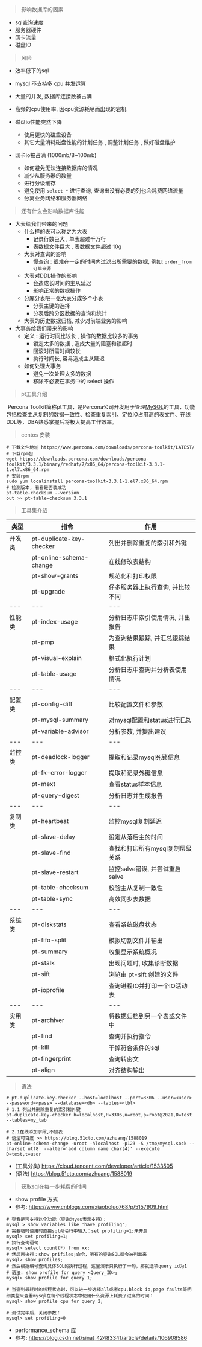 > 影响数据库的因素

* sql查询速度
* 服务器硬件
* 网卡流量
* 磁盘IO

> 风险

* 效率低下的sql

* mysql 不支持多 cpu 并发运算
* 大量的并发, 数据库连接数被占满
* 高频的cpu使用率, 因cpu资源耗尽而出现的宕机
* 磁盘io性能突然下降
  * 使用更快的磁盘设备
  * 其它大量消耗磁盘性能的计划任务 , 调整计划任务 , 做好磁盘维护
* 网卡io被占满 (1000mb/8~100mb)
  * 如何避免无法连接数据库的情况
  * 减少从服务器的数量
  * 进行分级缓存
  * 避免使用 `select *` 进行查询, 查询出没有必要的列也会耗费网络流量
  * 分离业务网络和服务器网络

> 还有什么会影响数据库性能

* 大表给我们带来的问题
  * 什么样的表可以称之为大表
    * 记录行数巨大 , 单表超过千万行
    * 表数据文件巨大 , 表数据文件超过 10g
  * 大表对查询的影响
    * 慢查询 : 很难在一定的时间内过滤出所需要的数据, 例如: `order_from 订单来源`
  * 大表对DDL操作的影响
    * 会造成长时间的主从延迟
    * 影响正常的数据操作
  * 分库分表吧一张大表分成多个小表
    * 分表主键的选择
    * 分表后跨分区数据的查询和统计
  * 大表的历史数据归档, 减少对前端业务的影响
* 大事务给我们带来的影响
  * 定义 : 运行时间比较长 , 操作的数据比较多的事务
    * 锁定太多的数据 , 造成大量的阻塞和锁超时
    * 回滚时所需时间较长
    * 执行时间长, 容易造成主从延迟
  * 如何处理大事务
    * 避免一次处理太多的数据
    * 移除不必要在事务中的 select 操作

> pt工具介绍

​	Percona Toolkit简称pt工具，是Percona公司开发用于管理[MySQL](https://cloud.tencent.com/product/cdb?from=10680)的工具，功能包括检查主从复制的数据一致性、检查重复索引、定位IO占用高的表文件、在线DDL等，DBA熟悉掌握后将极大提高工作效率。

> centos 安装

```shell
# 下载文件地址 https://www.percona.com/downloads/percona-toolkit/LATEST/
# 下载rpm包
wget https://downloads.percona.com/downloads/percona-toolkit/3.3.1/binary/redhat/7/x86_64/percona-toolkit-3.3.1-1.el7.x86_64.rpm
# 安装rpm
sudo yum localinstall percona-toolkit-3.3.1-1.el7.x86_64.rpm
# 检测版本, 看看是否装成功
pt-table-checksum --version 
out >> pt-table-checksum 3.3.1
```

> 工具集介绍

| 类型   | 指令                     | 作用                             |
| ------ | ------------------------ | -------------------------------- |
| 开发类 | pt-duplicate-key-checker | 列出并删除重复的索引和外键       |
|        | pt-online-schema-change  | 在线修改表结构                   |
|        | pt-show-grants           | 规范化和打印权限                 |
|        | pt-upgrade               | 仔多服务器上执行查询, 并比较不同 |
| ---    | ---                      | ---                              |
| 性能类 | pt-index-usage           | 分析日志中索引使用情况, 并出报告 |
|        | pt-pmp                   | 为查询结果跟踪, 并汇总跟踪结果   |
|        | pt-visual-explain        | 格式化执行计划                   |
|        | pt-table-usage           | 分析日志中查询并分析表使用情况   |
| ---    | ---                      | ---                              |
| 配置类 | pt-config-diff           | 比较配置文件和参数               |
|        | pt-mysql-summary         | 对mysql配置和status进行汇总      |
|        | pt-variable-advisor      | 分析参数, 并提出建议             |
| ---    | ---                      | ---                              |
| 监控类 | pt-deadlock-logger       | 提取和记录mysql死锁信息          |
|        | pt-fk-error-logger       | 提取和记录外键信息               |
|        | pt-mext                  | 查看status样本信息               |
|        | pt-query-digest          | 分析日志并生成报告               |
| ---    | ---                      | ---                              |
| 复制类 | pt-heartbeat             | 监控mysql复制延迟                |
|        | pt-slave-delay           | 设定从落后主的时间               |
|        | pt-slave-find            | 查找和打印所有mysql复制层级关系  |
|        | pt-slave-restart         | 监控salve错误, 并尝试重启salve   |
|        | pt-table-checksum        | 校验主从复制一致性               |
|        | pt-table-sync            | 高效同步表数据                   |
| ---    | ---                      | ---                              |
| 系统类 | pt-diskstats             | 查看系统磁盘状态                 |
|        | pt-fifo-split            | 模拟切割文件并输出               |
|        | pt-summary               | 收集显示系统概况                 |
|        | pt-stalk                 | 出现问题时, 收集诊断数据         |
|        | pt-sift                  | 浏览由 pt-sift 创建的文件        |
|        | pt-ioprofile             | 查询进程IO并打印一个IO活动表     |
| ---    | ---                      | ---                              |
| 实用类 | pt-archiver              | 将数据归档到另一个表或文件中     |
|        | pt-find                  | 查询并执行指令                   |
|        | pt-kill                  | 干掉符合条件的sql                |
|        | pt-fingerprint           | 查询转密文                       |
|        | pt-align                 | 对齐结构输出                     |

> 语法

```shell
# pt-duplicate-key-checker --host=localhost --port=3306 --user=<user> --password=<pass> --database=<db> --tables=<tbl>
# 1.1 列出并删除重复的索引和外键
pt-duplicate-key-checker h=localhost,P=3306,u=root,p=root@2021,D=test --tables=my_tab

# 2.1在线添加字段,不锁表
# 语法可百度 >> https://blog.51cto.com/azhuang/1588019
pt-online-schema-change -uroot -hlocalhost -p123 -S /tmp/mysql.sock --charset utf8  --alter='add column name char(4)' --execute D=test,t=user
```

* (工具分类) https://cloud.tencent.com/developer/article/1533505
* (语法) https://blog.51cto.com/azhuang/1588019

> 获取sql在每一步耗费的时间

* show profile 方式
* 参考: https://www.cnblogs.com/xiaoboluo768/p/5157909.html

```shell
# 查看是否支持这个功能（查询为yes表示支持）：
mysql > show variables like 'have_profiling';
# 需要临时使用时直接sql命令行中输入：set profiling=1;来开启
mysql> set profiling=1;
# 执行查询语句
mysql> select count(*) from xx;
# 然后再执行：show prifiles;命令，所有的查询SQL都会被列出来
mysql> show profiles;
# 然后根据编号查询具体SQL的执行过程，这里演示只执行了一句，那就选项query id为1
# 语法: show profile for query <Query_ID>;
mysql> show profile for query 1;

# 当查到最耗时的线程状态时，可以进一步选择all或者cpu,block io,page faults等明细类型来查看mysql在每个线程状态中使用什么资源上耗费了过高的时间：
mysql> show profile cpu for query 2;

# 测试完毕后，关闭参数：
mysql> set profiling=0
```

* performance_schema 库
* 参考: https://blog.csdn.net/sinat_42483341/article/details/106908586